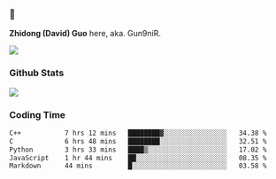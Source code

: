 ### 👋 

**Zhidong (David) Guo** here, aka. Gun9niR.

![](https://komarev.com/ghpvc/?username=Gun9niR&label=Total+Views)

### Github Stats

<img src="https://github-readme-stats.vercel.app/api?username=Gun9niR&count_private=true&show_icons=true&theme=vue-dark&hide_title=true">

### Coding Time

<!--START_SECTION:waka-->

```txt
C++           7 hrs 12 mins   ████████▓░░░░░░░░░░░░░░░░   34.38 %
C             6 hrs 48 mins   ████████░░░░░░░░░░░░░░░░░   32.51 %
Python        3 hrs 33 mins   ████▒░░░░░░░░░░░░░░░░░░░░   17.02 %
JavaScript    1 hr 44 mins    ██░░░░░░░░░░░░░░░░░░░░░░░   08.35 %
Markdown      44 mins         █░░░░░░░░░░░░░░░░░░░░░░░░   03.58 %
```

<!--END_SECTION:waka-->
